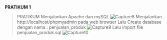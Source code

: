   **PRATIKUM 1**
>PRATIKUM Menjalankan Apache dan mySQL
  ![Capture8](https://github.com/arisbp/arisbp/assets/160198125/f5fd97b2-ebe6-4fba-912c-05acbaa1bcee)
>Menjalankan http://localhost/phpmyadmin pada web browser Lalu Create database dengan nama : penjualan_produk
  ![Capture9](https://github.com/arisbp/arisbp/assets/160198125/f43fa68d-71e9-4617-82dc-36b58459335e)
>Lalu import file penjualan_produk.sql
  ![Capture10](https://github.com/arisbp/arisbp/assets/160198125/1a235fc0-098e-47f7-8d5d-4e1b98dd0595)
